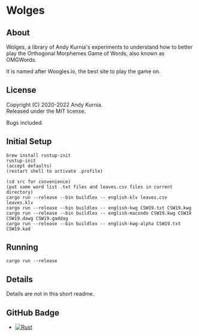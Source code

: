 # Wolges

## About

Wolges, a library of Andy Kurnia's experiments to understand how to better play
the Orthogonal Morphemes Game of Words, also known as OMGWords.

It is named after Woogles.io, the best site to play the game on.

## License

Copyright (C) 2020-2022 Andy Kurnia.  
Released under the MIT license.

Bugs included.

## Initial Setup

```
brew install rustup-init
rustup-init
(accept defaults)
(restart shell to activate .profile)

(cd src for convenience)
(put some word list .txt files and leaves.csv files in current directory)
cargo run --release --bin buildlex -- english-klv leaves.csv leaves.klv
cargo run --release --bin buildlex -- english-kwg CSW19.txt CSW19.kwg
cargo run --release --bin buildlex -- english-macondo CSW19.kwg CSW19 CSW19.dawg CSW19.gaddag
cargo run --release --bin buildlex -- english-kwg-alpha CSW19.txt CSW19.kad
```

## Running

```
cargo run --release
```

## Details

Details are not in this short readme.

## GitHub Badge

- [![Rust](https://github.com/andy-k/wolges/actions/workflows/rust.yml/badge.svg)](https://github.com/andy-k/wolges/actions/workflows/rust.yml)
